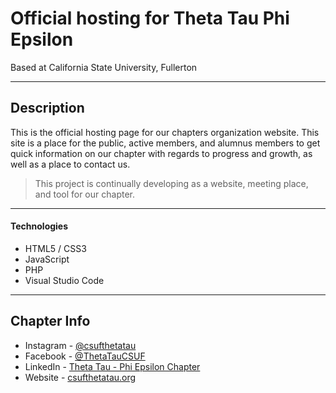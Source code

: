 # Official hosting for Theta Tau Phi Epsilon
Based at California State University, Fullerton

---

## Description

This is the official hosting page for our chapters organization website. This site is a place for the public, active members, and alumnus members to get quick information on our chapter with regards to progress and growth, as well as a place to contact us. 

> This project is continually developing as a website, meeting place, and tool for our chapter.

---

#### Technologies

- HTML5 / CSS3
- JavaScript
- PHP
- Visual Studio Code

---

## Chapter Info

- Instagram - [@csufthetatau](https://www.instagram.com/csufthetatau/)
- Facebook - [@ThetaTauCSUF](https://www.facebook.com/ThetaTauCSUF)
- LinkedIn - [Theta Tau - Phi Epsilon Chapter](https://www.linkedin.com/company/csufthetatau/mycompany/)
- Website - [csufthetatau.org](https://www.csufthetatau.org/)

